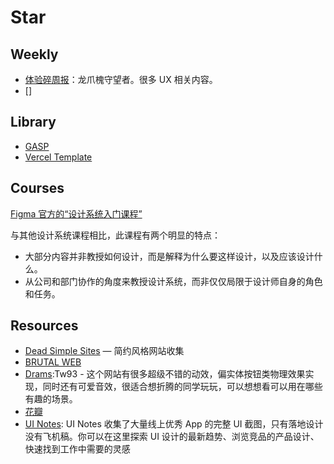 # Star

## Weekly

- [体验碎周报](https://ftium4.com/categories/体验碎周报/)：龙爪槐守望者。很多 UX 相关内容。
- []

## Library

- [GASP](https://gsap.com)
- [Vercel Template](https://vercel.com/templates)

## Courses

[Figma 官方的“设计系统入门课程”](https://www.youtube.com/watch?v=Dtd40cHQQlk&list=PLXDU_eVOJTx6vqOWJSWH87Zb5-riiG63A&index=2)

与其他设计系统课程相比，此课程有两个明显的特点：

- 大部分内容并非教授如何设计，而是解释为什么要这样设计，以及应该设计什么。
- 从公司和部门协作的角度来教授设计系统，而非仅仅局限于设计师自身的角色和任务。

## Resources

- [Dead Simple Sites](https://deadsimplesites.com/) — 简约风格网站收集
- [BRUTAL WEB](https://brutalweb.xyz)
- [Drams](https://drams.framer.website):Tw93 - 这个网站有很多超级不错的动效，偏实体按钮类物理效果实现，同时还有可爱音效，很适合想折腾的同学玩玩，可以想想看可以用在哪些有趣的场景。
- [花瓣](https://huaban.com)
- [UI Notes](https://uinotes.com): UI Notes 收集了大量线上优秀 App 的完整 UI 截图，只有落地设计没有飞机稿。你可以在这里探索 UI 设计的最新趋势、浏览竞品的产品设计、快速找到工作中需要的灵感

